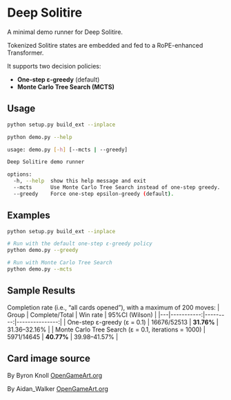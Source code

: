 # Deep Solitire

A minimal demo runner for Deep Solitire.

Tokenized Solitire states are embedded and fed to a RoPE-enhanced Transformer.

It supports two decision policies:

- **One-step ε-greedy** (default)
- **Monte Carlo Tree Search (MCTS)**

## Usage
```bash
python setup.py build_ext --inplace

python demo.py --help

usage: demo.py [-h] [--mcts | --greedy]

Deep Solitire demo runner

options:
  -h, --help  show this help message and exit
  --mcts      Use Monte Carlo Tree Search instead of one-step greedy.
  --greedy    Force one-step epsilon-greedy (default).
```

## Examples
```bash
python setup.py build_ext --inplace

# Run with the default one-step ε-greedy policy
python demo.py --greedy

# Run with Monte Carlo Tree Search
python demo.py --mcts
```

## Sample Results

Completion rate (i.e., “all cards opened”), with a maximum of 200 moves:
| Group | Complete/Total   | Win rate     | 95%CI (Wilson) |
|---|-----------:|---------:|---------------:|
| One-step ε-greedy (ε = 0.1) | 16676/52513 | **31.76%** | 31.36–32.16%   |
| Monte Carlo Tree Search (ε = 0.1, iterations = 1000) |  5971/14645 | **40.77%** | 39.98–41.57%   |

## Card image source
By Byron Knoll [OpenGameArt.org](https://opengameart.org/content/playing-cards-vector-png#:~:text=Playing%20Cards%20)

By Aidan_Walker [OpenGameArt.org](https://opengameart.org/content/playing-cards-5#:~:text=File)

